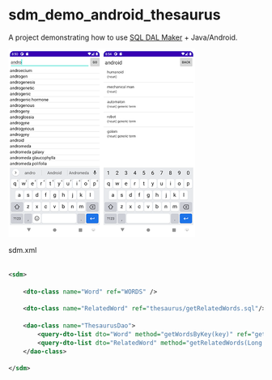 # sdm_demo_android_thesaurus
A project demonstrating how to use [SQL DAL Maker](https://github.com/panedrone/sqldalmaker) + Java/Android.

![demo-android1.png](demo-android1.png)

sdm.xml

```xml

<sdm>

    <dto-class name="Word" ref="WORDS" />

    <dto-class name="RelatedWord" ref="thesaurus/getRelatedWords.sql"/>

    <dao-class name="ThesaurusDao">
        <query-dto-list dto="Word" method="getWordsByKey(key)" ref="getWordsByKey.sql"/>
        <query-dto-list dto="RelatedWord" method="getRelatedWords(Long w_id)"/>
    </dao-class>

</sdm>
```
